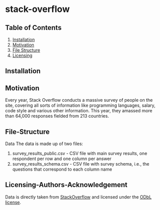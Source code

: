 # stack-overflow

## Table of Contents
1. [Installation](##Installation)
2. [Motivation](##Motivation)
3. [File Structure](##File-Structure)
4. [Licensing](##Licensing-Authors-Acknowledgement)


## Installation


## Motivation

Every year, Stack Overflow conducts a massive survey of people on the site, covering all sorts of information like programming languages, salary, code style and various other information. This year, they amassed more than 64,000 responses fielded from 213 countries.

## File-Structure

Data
The data is made up of two files: 
1. survey_results_public.csv - CSV file with main survey results, one respondent per row and one column per answer 
2. survey_results_schema.csv - CSV file with survey schema, i.e., the questions that correspond to each column name 

## Licensing-Authors-Acknowledgement

Data is directly taken from [StackOverflow](https://insights.stackoverflow.com/survey/) and licensed under the [ODbL license](https://opendatacommons.org/licenses/odbl/1.0/).
